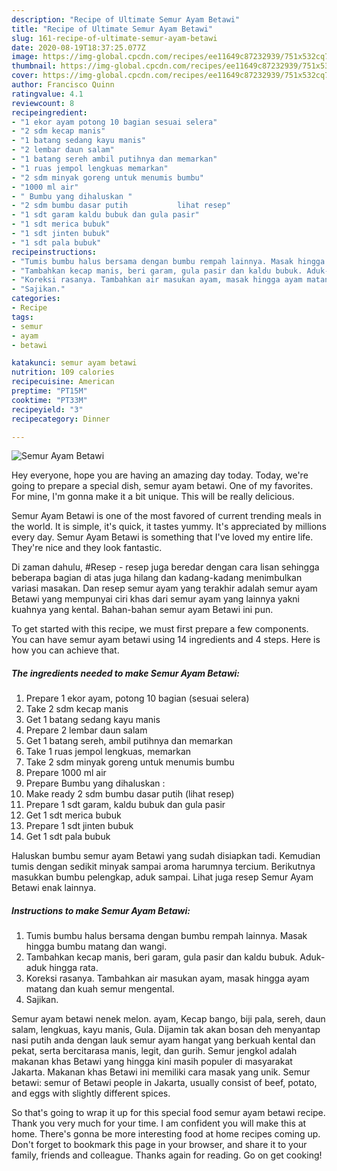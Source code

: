 ```yaml
---
description: "Recipe of Ultimate Semur Ayam Betawi"
title: "Recipe of Ultimate Semur Ayam Betawi"
slug: 161-recipe-of-ultimate-semur-ayam-betawi
date: 2020-08-19T18:37:25.077Z
image: https://img-global.cpcdn.com/recipes/ee11649c87232939/751x532cq70/semur-ayam-betawi-foto-resep-utama.jpg
thumbnail: https://img-global.cpcdn.com/recipes/ee11649c87232939/751x532cq70/semur-ayam-betawi-foto-resep-utama.jpg
cover: https://img-global.cpcdn.com/recipes/ee11649c87232939/751x532cq70/semur-ayam-betawi-foto-resep-utama.jpg
author: Francisco Quinn
ratingvalue: 4.1
reviewcount: 8
recipeingredient:
- "1 ekor ayam potong 10 bagian sesuai selera"
- "2 sdm kecap manis"
- "1 batang sedang kayu manis"
- "2 lembar daun salam"
- "1 batang sereh ambil putihnya dan memarkan"
- "1 ruas jempol lengkuas memarkan"
- "2 sdm minyak goreng untuk menumis bumbu"
- "1000 ml air"
- " Bumbu yang dihaluskan "
- "2 sdm bumbu dasar putih           lihat resep"
- "1 sdt garam kaldu bubuk dan gula pasir"
- "1 sdt merica bubuk"
- "1 sdt jinten bubuk"
- "1 sdt pala bubuk"
recipeinstructions:
- "Tumis bumbu halus bersama dengan bumbu rempah lainnya. Masak hingga bumbu matang dan wangi."
- "Tambahkan kecap manis, beri garam, gula pasir dan kaldu bubuk. Aduk-aduk hingga rata."
- "Koreksi rasanya. Tambahkan air masukan ayam, masak hingga ayam matang dan kuah semur mengental."
- "Sajikan."
categories:
- Recipe
tags:
- semur
- ayam
- betawi

katakunci: semur ayam betawi 
nutrition: 109 calories
recipecuisine: American
preptime: "PT15M"
cooktime: "PT33M"
recipeyield: "3"
recipecategory: Dinner

---
```



![Semur Ayam Betawi](https://img-global.cpcdn.com/recipes/ee11649c87232939/751x532cq70/semur-ayam-betawi-foto-resep-utama.jpg)

Hey everyone, hope you are having an amazing day today. Today, we're going to prepare a special dish, semur ayam betawi. One of my favorites. For mine, I'm gonna make it a bit unique. This will be really delicious.

Semur Ayam Betawi is one of the most favored of current trending meals in the world. It is simple, it's quick, it tastes yummy. It's appreciated by millions every day. Semur Ayam Betawi is something that I've loved my entire life. They're nice and they look fantastic.

Di zaman dahulu, #Resep - resep juga beredar dengan cara lisan sehingga beberapa bagian di atas juga hilang dan kadang-kadang menimbulkan variasi masakan. Dan resep semur ayam yang terakhir adalah semur ayam Betawi yang mempunyai ciri khas dari semur ayam yang lainnya yakni kuahnya yang kental. Bahan-bahan semur ayam Betawi ini pun.


To get started with this recipe, we must first prepare a few components. You can have semur ayam betawi using 14 ingredients and 4 steps. Here is how you can achieve that.

<!--inarticleads1-->

##### The ingredients needed to make Semur Ayam Betawi:

1. Prepare 1 ekor ayam, potong 10 bagian (sesuai selera)
1. Take 2 sdm kecap manis
1. Get 1 batang sedang kayu manis
1. Prepare 2 lembar daun salam
1. Get 1 batang sereh, ambil putihnya dan memarkan
1. Take 1 ruas jempol lengkuas, memarkan
1. Take 2 sdm minyak goreng untuk menumis bumbu
1. Prepare 1000 ml air
1. Prepare  Bumbu yang dihaluskan :
1. Make ready 2 sdm bumbu dasar putih           (lihat resep)
1. Prepare 1 sdt garam, kaldu bubuk dan gula pasir
1. Get 1 sdt merica bubuk
1. Prepare 1 sdt jinten bubuk
1. Get 1 sdt pala bubuk


Haluskan bumbu semur ayam Betawi yang sudah disiapkan tadi. Kemudian tumis dengan sedikit minyak sampai aroma harumnya tercium. Berikutnya masukkan bumbu pelengkap, aduk sampai. Lihat juga resep Semur Ayam Betawi enak lainnya. 

<!--inarticleads2-->

##### Instructions to make Semur Ayam Betawi:

1. Tumis bumbu halus bersama dengan bumbu rempah lainnya. Masak hingga bumbu matang dan wangi.
1. Tambahkan kecap manis, beri garam, gula pasir dan kaldu bubuk. Aduk-aduk hingga rata.
1. Koreksi rasanya. Tambahkan air masukan ayam, masak hingga ayam matang dan kuah semur mengental.
1. Sajikan.


Semur ayam betawi nenek melon. ayam, Kecap bango, biji pala, sereh, daun salam, lengkuas, kayu manis, Gula. Dijamin tak akan bosan deh menyantap nasi putih anda dengan lauk semur ayam hangat yang berkuah kental dan pekat, serta bercitarasa manis, legit, dan gurih. Semur jengkol adalah makanan khas Betawi yang hingga kini masih populer di masyarakat Jakarta. Makanan khas Betawi ini memiliki cara masak yang unik. Semur betawi: semur of Betawi people in Jakarta, usually consist of beef, potato, and eggs with slightly different spices. 

So that's going to wrap it up for this special food semur ayam betawi recipe. Thank you very much for your time. I am confident you will make this at home. There's gonna be more interesting food at home recipes coming up. Don't forget to bookmark this page in your browser, and share it to your family, friends and colleague. Thanks again for reading. Go on get cooking!
